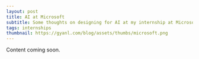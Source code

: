 ```yaml
---
layout: post
title: AI at Microsoft
subtitle: Some thoughts on designing for AI at my internship at Microsoft Hyderabad, where I worked on integrating AI assistance in an existing Microsoft app.
tags: internships
thumbnail: https://gyanl.com/blog/assets/thumbs/microsoft.png
---
```


Content coming soon.
